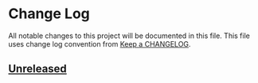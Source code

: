 # Change Log
All notable changes to this project will be documented in this file.
This file uses change log convention from [Keep a CHANGELOG](http://keepachangelog.com).

## [Unreleased]


[Unreleased]: https://github.com/hadenlabs/ansible-role-java/compare/0.0.1...HEAD
[0.0.1]: https://github.com/hadenlabs/ansible-role-java/compare/0.0.0...0.0.1

[CHANGELOG.md]: CHANGELOG.md
[CONTRIBUTING.md]: CONTRIBUTING.md
[LICENCE]: LICENCE
[README.md]: README.md
